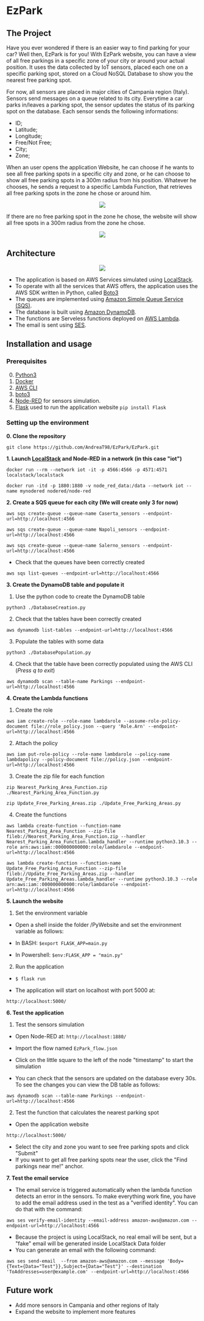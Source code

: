 # EzPark

## The Project
Have you ever wondered if there is an easier way to find parking for your car? Well then, EzPark is for you!
With EzPark website, you can have a view of all free parkings in a specific zone of your city or around your actual position. It uses the data collected by IoT sensors, placed each one on a specific parking spot, stored on a Cloud NoSQL Database to show you the nearest free parking spot. 

For now, all sensors are placed in major cities of Campania region (Italy). Sensors send messages on a queue related to its city. Everytime a car parks in/leaves a parking spot, the sensor updates the status of its parking spot on the database. Each sensor sends the following informations:
- ID;
- Latitude;
- Longitude;
- Free/Not Free;
- City;
- Zone;

When an user opens the application Website, he can choose if he wants to see all free parking spots in a specific city and zone, or he can choose to show all free parking spots in a 300m radius from his position. Whatever he chooses, he sends a request to a specific Lambda Function, that retrieves all free parking spots in the zone he chose or around him.

<p align="center"><img src="./images/website_interaction1.png"/></p>

If there are no free parking spot in the zone he chose, the website will show all free spots in a 300m radius from the zone he chose.

<p align="center"><img src="./images/website_interaction2.png"/></p>


## Architecture

<p align="center"><img src="./images/architecture.png"/></p>

- The application is based on AWS Services simulated using [LocalStack](https://localstack.cloud/).
- To operate with all the services that AWS offers, the application uses the AWS SDK written in Python, called [Boto3](https://aws.amazon.com/sdk-for-python/)
- The queues are implemented using [Amazon Simple Queue Service (SQS)](https://aws.amazon.com/sqs/).
- The database is built using [Amazon DynamoDB](https://aws.amazon.com/dynamodb/).
- The functions are Serveless functions deployed on [AWS Lambda](https://aws.amazon.com/lambda/).
- The email is sent using [SES](https://aws.amazon.com/ses/).

## Installation and usage

### Prerequisites
0. [Python3](https://www.python.org/downloads/)
1. [Docker](https://docs.docker.com/get-docker/)
2. [AWS CLI](https://docs.aws.amazon.com/cli/latest/userguide/getting-started-install.html)
3. [boto3](https://boto3.amazonaws.com/v1/documentation/api/latest/guide/quickstart.html)
4. [Node-RED](https://nodered.org/#get-started) for sensors simulation. 
5. [Flask](https://flask.palletsprojects.com/en/2.1.x/quickstart/) used to run the application website `pip install Flask`

### Setting up the environment
**0. Clone the repository**

`git clone https://github.com/AndreaT98/EzPark/EzPark.git`

**1. Launch [LocalStack](https://localstack.cloud/) and Node-RED in a network (in this case "iot")**

`docker run --rm --network iot -it -p 4566:4566 -p 4571:4571 localstack/localstack`

`docker run -itd -p 1880:1880 -v node_red_data:/data --network iot --name mynodered nodered/node-red`

**2. Create a SQS queue for each city (We will create only 3 for now)**

`aws sqs create-queue --queue-name Caserta_sensors --endpoint-url=http://localhost:4566`

`aws sqs create-queue --queue-name Napoli_sensors --endpoint-url=http://localhost:4566`

`aws sqs create-queue --queue-name Salerno_sensors --endpoint-url=http://localhost:4566`

- Check that the queues have been correctly created
	
`aws sqs list-queues --endpoint-url=http://localhost:4566`

**3. Create the DynamoDB table and populate it**
	
1) Use the python code to create the DynamoDB table
	
`python3 ./DatabaseCreation.py`

2) Check that the tables have been correctly created

`aws dynamodb list-tables --endpoint-url=http://localhost:4566`
	
3) Populate the tables with some data
	
`python3 ./DatabasePopulation.py`
	
4) Check that the table have been correctly populated using the AWS CLI (*Press q to exit*)
	
`aws dynamodb scan --table-name Parkings --endpoint-url=http://localhost:4566`

**4. Create the Lambda functions**
1) Create the role

`aws iam create-role --role-name lambdarole --assume-role-policy-document file://role_policy.json --query 'Role.Arn' --endpoint-url=http://localhost:4566`

2) Attach the policy

`aws iam put-role-policy --role-name lambdarole --policy-name lambdapolicy --policy-document file://policy.json --endpoint-url=http://localhost:4566`

3) Create the zip file for each function

`zip Nearest_Parking_Area_Function.zip ./Nearest_Parking_Area_Function.py`

`zip Update_Free_Parking_Areas.zip ./Update_Free_Parking_Areas.py`
	
4) Create the functions

`aws lambda create-function --function-name Nearest_Parking_Area_Function --zip-file fileb://Nearest_Parking_Area_Function.zip --handler Nearest_Parking_Area_Function.lambda_handler --runtime python3.10.3 --role arn:aws:iam::000000000000:role/lambdarole --endpoint-url=http://localhost:4566`

`aws lambda create-function --function-name Update_Free_Parking_Area_Function --zip-file fileb://Update_Free_Parking_Areas.zip --handler Update_Free_Parking_Areas.lambda_handler --runtime python3.10.3 --role arn:aws:iam::000000000000:role/lambdarole --endpoint-url=http://localhost:4566`

**5. Launch the website**
1) Set the environment variable

- Open a shell inside the folder /PyWebsite and set the environment variable as follows:

- In BASH:
`$export FLASK_APP=main.py`

- In Powershell:
`$env:FLASK_APP = "main.py"`

2) Run the application

- `$ flask run`

- The application will start on localhost with port 5000 at:

`http://localhost:5000/`

**6. Test the application**
1) Test the sensors simulation

- Open Node-RED at:
`http://localhost:1880/`

- Import the flow named `EzPark_flow.json`
- Click on the little square to the left of the node "timestamp" to start the simulation
- You can check that the sensors are updated on the database every 30s. To see the changes you can view the DB table as follows:

`aws dynamodb scan --table-name Parkings --endpoint-url=http://localhost:4566`

2) Test the function that calculates the nearest parking spot
- Open the application website

`http://localhost:5000/`

- Select the city and zone you want to see free parking spots and click "Submit"
- If you want to get all free parking spots near the user, click the "Find parkings near me!" anchor.

**7. Test the email service**
- The email service is triggered automatically when the lambda function detects an error in the sensors. To make everything work fine, you have to add the email address used in the test as a "verified identity". You can do that with the command:

`aws ses verify-email-identity --email-address amazon-aws@amazon.com --endpoint-url=http://localhost:4566`

- Because the project is using LocalStack, no real email will be sent, but a "fake" email will be generated inside LocalStack Data folder
- You can generate an email with the following command:

`aws ses send-email  --from amazon-aws@amazon.com --message 'Body={Text={Data="Test"}},Subject={Data="Test"}' --destination 'ToAddresses=user@example.com' --endpoint-url=http://localhost:4566`

## Future work
- Add more sensors in Campania and other regions of Italy
- Expand the website to implement more features
